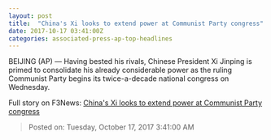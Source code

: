 ```yaml
---
layout: post
title:  "China's Xi looks to extend power at Communist Party congress"
date: 2017-10-17 03:41:00Z
categories: associated-press-ap-top-headlines
---
```


BEIJING (AP) — Having bested his rivals, Chinese President Xi Jinping is primed to consolidate his already considerable power as the ruling Communist Party begins its twice-a-decade national congress on Wednesday.


Full story on F3News: [China's Xi looks to extend power at Communist Party congress](http://www.f3nws.com/n/2ajzrC)

> Posted on: Tuesday, October 17, 2017 3:41:00 AM
